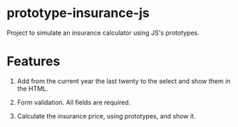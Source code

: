 # prototype-insurance-js  

Project to simulate an insurance calculator using JS's prototypes.

# Features
1. Add from the current year the last twenty to the select and show them in the HTML.

2. Form validation. All fields are required.

3. Calculate the insurance price, using prototypes, and show it.